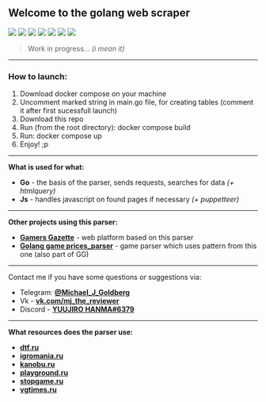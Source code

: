 ## Welcome to the golang web scraper 

![](https://img.shields.io/badge/golang-1.17-52a7f7) ![](https://img.shields.io/badge/express_js-ffee03) ![](https://img.shields.io/badge/-selenium-ff69b4) ![](https://img.shields.io/badge/-postgresql-3294f0) ![](https://img.shields.io/badge/-docker-32c7f0) ![](https://img.shields.io/badge/-puppeteer-63b871) ![](https://img.shields.io/badge/-htmlquery-4f75ff)


>  Work in progress... *(i mean it)*

---

### How to launch: 
 1. Download docker compose on your machine
 2. Uncomment marked string in main.go file, for creating tables (comment it after first sucessfull launch)
 3. Download this repo
 4. Run (from the root directory): docker compose build 
 5. Run: docker compose up
 6. Enjoy! ;p

***
**What is used for what:**
 - **Go** - the basis of the parser, sends requests, searches for data *(+ htmlquery)*
 - **Js** - handles javascript on found pages if necessary *(+ puppetteer)*

***

**Other projects using this parser:**
 - **[Gamers Gazette](https://github.com/authoraytee/gamers_gazette)** - web platform based on this parser
 - **[Golang game prices_parser](https://github.com/An9rewRyan/golang_games_prices_parser)** - game parser which uses pattern from this one (also part of GG)

---

Contact me if you have some questions or suggestions via:
 - Telegram: **[@Michael_J_Goldberg](https://t.me/Michael_J_Goldberg)**
 - Vk - **[vk.com/mj_the_reviewer](https://vk.com/mj_the_reviewer)**
 - Discord - **[YUUJIRO HANMA#6379](https://discordapp.com/users/389483338865311745/)**

***

**What resources does the parser use:**
 - **[dtf.ru](https://dtf.ru/)**
 - **[igromania.ru](https://www.igromania.ru/)**
 - **[kanobu.ru](https://kanobu.ru/videogames/)**
 - **[playground.ru](https://www.playground.ru/)**
 - **[stopgame.ru](https://stopgame.ru/)**
 - **[vgtimes.ru](https://vgtimes.ru/)**
